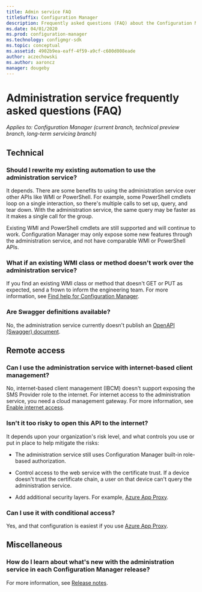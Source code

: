 ```yaml
---
title: Admin service FAQ
titleSuffix: Configuration Manager
description: Frequently asked questions (FAQ) about the Configuration Manager administration service
ms.date: 04/01/2020
ms.prod: configuration-manager
ms.technology: configmgr-sdk
ms.topic: conceptual
ms.assetid: 4902b9ea-eaff-4f59-a9cf-c600d008eade
author: aczechowski
ms.author: aaroncz
manager: dougeby
---
```


# Administration service frequently asked questions (FAQ)

*Applies to: Configuration Manager (current branch, technical preview branch, long-term servicing branch)*

## Technical

### Should I rewrite my existing automation to use the administration service?

It depends. There are some benefits to using the administration service over other APIs like WMI or PowerShell. For example, some PowerShell cmdlets loop on a single interaction, so there's multiple calls to set up, query, and tear down. With the administration service, the same query may be faster as it makes a single call for the group.

Existing WMI and PowerShell cmdlets are still supported and will continue to work. Configuration Manager may only expose some new features through the administration service, and not have comparable WMI or PowerShell APIs.

### What if an existing WMI class or method doesn't work over the administration service?

If you find an existing WMI class or method that doesn't GET or PUT as expected, send a frown to inform the engineering team. For more information, see [Find help for Configuration Manager](../../core/understand/find-help.md#send-a-smile-or-send-a-frown).

### Are Swagger definitions available?

No, the administration service currently doesn't publish an [OpenAPI (Swagger) document](https://apidocs.microsoft.com/).

## Remote access

### Can I use the administration service with internet-based client management?

No, internet-based client management (IBCM) doesn't support exposing the SMS Provider role to the internet. For internet access to the administration service, you need a cloud management gateway. For more information, see [Enable internet access](set-up.md#bkmk_cmg).

### Isn't it too risky to open this API to the internet?

It depends upon your organization's risk level, and what controls you use or put in place to help mitigate the risks:

- The administration service still uses Configuration Manager built-in role-based authorization.

- Control access to the web service with the certificate trust. If a device doesn't trust the certificate chain, a user on that device can't query the administration service.

- Add additional security layers. For example, [Azure App Proxy](/azure/active-directory/manage-apps/application-proxy).

### Can I use it with conditional access?

Yes, and that configuration is easiest if you use [Azure App Proxy](/azure/active-directory/manage-apps/application-proxy).

## Miscellaneous

### How do I learn about what's new with the administration service in each Configuration Manager release?

For more information, see [Release notes](release-notes.md).